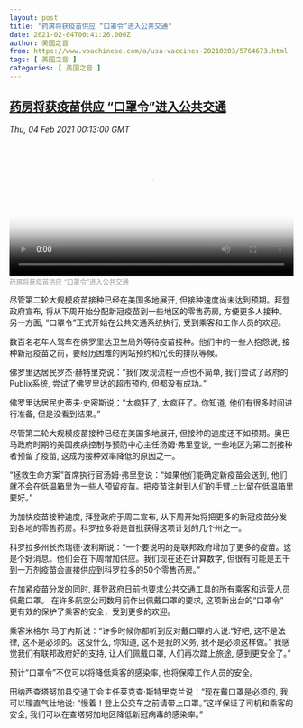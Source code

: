 ```yaml
---
layout: post
title: "药房将获疫苗供应 “口罩令”进入公共交通"
date: 2021-02-04T00:41:26.000Z
author: 美国之音
from: https://www.voachinese.com/a/usa-vaccines-20210203/5764673.html
tags: [ 美国之音 ]
categories: [ 美国之音 ]
---
```

<!--1612399286000-->
[药房将获疫苗供应 “口罩令”进入公共交通](https://www.voachinese.com/a/usa-vaccines-20210203/5764673.html)
------

<div>
<div><i>Thu, 04 Feb 2021 00:13:00 GMT</i></div><video poster="https://images.weserv.nl?url=gdb.voanews.com/6fc9be83-76cd-4bd6-92b7-1acd1962cb39_tv_r1_s_w900.jpg" src="https://av.voanews.com/Videoroot/Pangeavideo/2021/02/6/6f/6fc9be83-76cd-4bd6-92b7-1acd1962cb39_240p.mp4" style="width:100%" controls></video><div><small style="color: #999;">药房将获疫苗供应 “口罩令”进入公共交通</small></div><p>尽管第二轮大规模疫苗接种已经在美国多地展开, 但接种速度尚未达到预期。拜登政府宣布, 将从下周开始分配新冠疫苗到一些地区的零售药房, 方便更多人接种。另一方面, “口罩令”正式开始在公共交通系统执行, 受到乘客和工作人员的欢迎。</p><p>数百名老年人驾车在佛罗里达卫生局外等待疫苗接种。他们中的一些人抱怨说, 接种新冠疫苗之前，要经历困难的网站预约和冗长的排队等候。</p><p>佛罗里达居民罗杰·赫特里克说：“我们发现流程一点也不简单, 我们尝试了政府的Publix系统, 尝试了佛罗里达的超市预约, 但都没有成功。”</p><p>佛罗里达居民史蒂夫·史密斯说：“太疯狂了, 太疯狂了。你知道, 他们有很多时间进行准备, 但是没看到结果。”</p><p>尽管第二轮大规模疫苗接种已经在美国多地展开, 但接种的速度还不如预期。奥巴马政府时期的美国疾病控制与预防中心主任汤姆·弗里登说, 一些地区为第二剂接种者预留了疫苗, 这成为接种效率降低的原因之一。</p><p>“拯救生命方案”首席执行官汤姆·弗里登说：“如果他们能确定新疫苗会送到, 他们就不会在低温箱里为一些人预留疫苗。把疫苗注射到人们的手臂上比留在低温箱里要好。”</p><p>为加快疫苗接种速度, 拜登政府于周二宣布, 从下周开始将把更多的新冠疫苗分发到各地的零售药房。科罗拉多将是首批获得这项计划的几个州之一。</p><p>科罗拉多州长杰瑞德·波利斯说：“一个要说明的是联邦政府增加了更多的疫苗。这是个好消息。他们会在下周增加供应。我们现在还在计算数字, 但很有可能是五千到一万剂疫苗会直接供应到科罗拉多的50个零售药房。”</p><p>在加紧疫苗分发的同时, 拜登政府日前也要求公共交通工具的所有乘客和运营人员佩戴口罩。 在许多航空公司数月前作出佩戴口罩的要求, 这项新出台的“口罩令” 更有效的保护了乘客的安全，受到更多的欢迎。</p><p>乘客米格尔·马丁内斯说：“许多时候你都听到反对戴口罩的人说:“好吧, 这不是法律, 这不是必须的。这没什么, 你知道, 这不是我的义务, 我不是必须这样做。” 我感觉我们有联邦政府好的支持, 让人们佩戴口罩, 人们再次踏上旅途, 感到更安全了。”</p><p>预计“口罩令”不仅可以将降低乘客的感染率, 也将保障工作人员的安全。</p><p>田纳西查塔努加县交通工会主任莱克查·斯特里克兰说：“现在戴口罩是必须的, 我可以理直气壮地说: “慢着！登上公交车之前请带上口罩。”这样保证了司机和乘客的安全, 我们可以在查塔努加地区降低新冠病毒的感染率。”</p>
</div>
